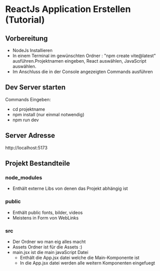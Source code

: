 # ReactJs Application Erstellen (Tutorial)

## Vorbereitung
* NodeJs Installieren
* In einem Terminal im gewünschten Ordner : "npm create vite@latest" ausführen.Projektnamen eingeben, React auswählen, JavaScript auswählen. 
* Im Anschluss die in der Console angezeigten Commands ausführen

## Dev Server starten
Commands Eingeben:
* cd projektname
* npm install (nur einmal notwendig)
* npm run dev

## Server Adresse 
http://localhost:5173

## Projekt Bestandteile

### node_modules
* Enthält externe Libs von denen das Projekt abhängig ist

### public
* Enthält public fonts, bilder, videos
* Meistens in Form von WebLinks

### src
* Der Ordner wo man eig alles macht
* Assets Ordner ist für die Assets :)
* main.jsx ist die main javaScript Datei
    * Enthält die App.jsx datei welche die Main-Komponente ist
    * In die App.jsx datei werden alle weitern Komponenten eingefuegt
